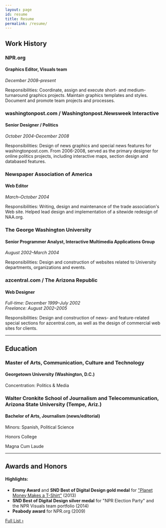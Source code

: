 ```yaml
---
layout: page
id: resume
title: Resume
permalink: /resume/
---
```


## Work History

### NPR.org
#### Graphics Editor, Visuals team

_December 2008&ndash;present_

Responsibilities: Coordinate, assign and execute short- and medium-turnaround graphics projects. Maintain graphics templates and styles. Document and promote team projects and processes.

### washingtonpost.com / Washingtonpost.Newsweek Interactive
#### Senior Designer / Politics

_October 2004&ndash;December 2008_

Responsibilities: Design of news graphics and special news features for washingtonpost.com. From 2006-2008, served as the primary designer for online politics projects, including interactive maps, section design and databased features.

### Newspaper Association of America
#### Web Editor

_March&ndash;October 2004_

Responsibilities: Writing, design and maintenance of the trade association's Web site. Helped lead design and implementation of a sitewide redesign of NAA.org.

### The George Washington University
#### Senior Programmer Analyst, Interactive Multimedia Applications Group

_August 2002&ndash;March 2004_

Responsibilities: Design and construction of websites related to University departments, organizations and events.

### azcentral.com / The Arizona Republic
#### Web Designer

_Full-time: December 1999&ndash;July 2002<br />Freelance: August 2002&ndash;2005_

Responsibilities: Design and construction of news- and feature-related special sections for azcentral.com, as well as the design of commercial web sites for clients.

--------

## Education

### Master of Arts, Communication, Culture and Technology
#### Georgetown University (Washington, D.C.)

<!-- 2002&ndash;2004 -->

Concentration: Politics & Media

### Walter Cronkite School of Journalism and Telecommunication,<br />Arizona State University (Tempe,&nbsp;Ariz.)
#### Bachelor of Arts, Journalism (news/editorial)

<!-- 1997&ndash;2001 -->

Minors: Spanish, Political Science

Honors College

Magna Cum Laude

--------

## Awards and Honors
#### Highlights:

* **Emmy Award** and **SND Best of Digital Design gold medal** for ["Planet Money Makes a T-Shirt"](http://apps.npr.org/tshirt/) (2013)
* **SND Best of Digital Design silver medal** for "NPR Election Party" and the NPR Visuals team portfolio (2014)
* **Peabody award** for NPR.org (2009)

[Full List &rsaquo;](awards/)

